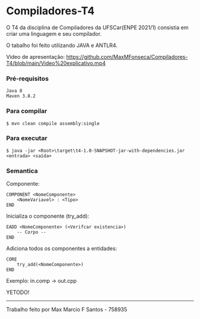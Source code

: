 # Compiladores-T4

O T4 da disciplina de Compiladores da UFSCar(ENPE 2021/1) consistia em criar uma linguagem e seu compilador.

O tabalho foi feito utilizando JAVA e ANTLR4.

Video de apresentação: https://github.com/MaxMFonseca/Compiladores-T4/blob/main/Video%20explicativo.mp4

### Pré-requisitos
```
Java 8
Maven 3.8.2
```

### Para compilar
```
$ mvn clean compile assembly:single
```

### Para executar
```
$ java -jar <Root>\target\t4-1.0-SNAPSHOT-jar-with-dependencies.jar <entrada> <saída>
```

### Semantica
Componente: 
```
COMPONENT <NomeComponente>
	<NomeVariavel> : <Tipo>
END
```

Inicializa o componente (try_add): 
```
EADD <NomeComponente> (<Verifcar existencia>)
	-- Corpo --
END
```

Adiciona todos os componentes a entidades: 
```
CORE
	try_add(<NomeComponente>)
END
```

Exemplo: in.comp -> out.cpp

YETODO!

---
Trabalho feito por Max Marcio F Santos - 758935
